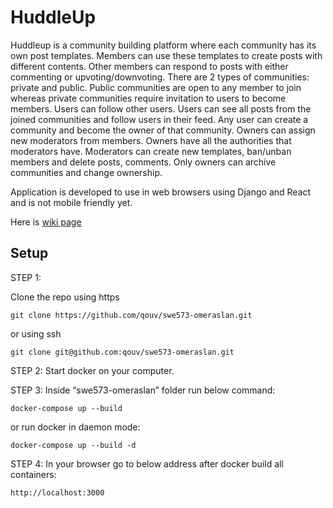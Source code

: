 # HuddleUp 

Huddleup is a community building platform where each community has its own post templates. Members can use these templates to create posts with different contents. Other members can respond to posts with either commenting or upvoting/downvoting. There are 2 types of communities: private and public. Public communities are open to any member to join whereas private communities require invitation to users to become members. Users can follow other users.  Users can see all posts from the joined communities and follow users in their feed. Any user can create a community and become the owner of that community. Owners can assign new moderators from members. Owners have all the authorities that moderators have.  Moderators can create new templates, ban/unban members and delete posts, comments. Only owners can archive communities and change ownership. 

Application is developed to use in web browsers using Django and React and is not mobile friendly yet.   

Here is [wiki page](https://github.com/qouv/swe573-omeraslan/wiki)


## Setup

STEP 1:

Clone the repo using https

`git clone https://github.com/qouv/swe573-omeraslan.git`


or using ssh

`git clone git@github.com:qouv/swe573-omeraslan.git`


STEP 2:
Start docker on your computer.

STEP 3:
Inside “swe573-omeraslan”  folder run below command:

`docker-compose up --build`


or run docker in daemon mode:

`docker-compose up --build -d`


STEP 4:
In your browser go to below address after docker build all containers:

`http://localhost:3000`


